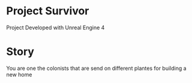 # Project Survivor

Project Developed with Unreal Engine 4

# Story
You are one the colonists that are send on different plantes for building a new home
